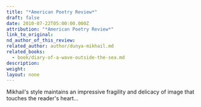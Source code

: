 ```yaml
---
title: "*American Poetry Review*"
draft: false
date: 2010-07-22T05:00:00.000Z
attribution: "*American Poetry Review*"
link_to_original:
nd_author_of_this_review:
related_author: author/dunya-mikhail.md
related_books:
  - book/diary-of-a-wave-outside-the-sea.md
description:
weight:
layout: none
---
```

Mikhail's style maintains an impressive fragility and delicacy of image that touches the reader's heart...


